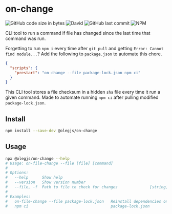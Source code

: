 # on-change

![GitHub code size in bytes](https://img.shields.io/github/languages/code-size/olegjs/on-change)
![David](https://img.shields.io/david/olegjs/on-change)
![GitHub last commit](https://img.shields.io/github/last-commit/olegjs/on-change)
![NPM](https://img.shields.io/npm/l/@olegjs/on-change)

CLI tool to run a command if file has changed since the last time that command
was run.

Forgetting to run `npm i` every time after `git pull` and getting
`Error: Cannot find module...`? Add the following to `package.json` to automate
this chore.

```json
{
  "scripts": {
    "prestart": "on-change --file package-lock.json npm ci"
  }
}
```

This CLI tool stores a file checksum in a hidden `sha` file every time it run a
given command. Made to automate running `npm ci` after pulling modified
`package-lock.json`.

## Install

```sh
npm install --save-dev @olegjs/on-change
```

## Usage

```sh
npx @olegjs/on-change --help
# Usage: on-file-change --file [file] [command]
#
# Options:
#   --help      Show help                                                [boolean]
#   --version   Show version number                                      [boolean]
#   --file, -f  Path to file to check for changes              [string] [required]
#
# Examples:
#   on-file-change --file package-lock.json   Reinstall dependencies on changed
#   npm ci                                    package-lock.json
```
